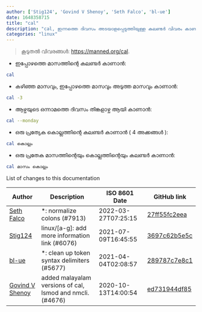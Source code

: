 ```yaml
---
author: ['Stig124', 'Govind V Shenoy', 'Seth Falco', 'bl-ue']
date: 1648358715
title: "cal"
description: "cal, ഇന്നത്തെ ദിവസം അടയാളപ്പെടുത്തിയുള്ള കലണ്ടർ വിവരം കാണിക്കുക ."
categories: "linux"
---
```

> കൂടുതൽ വിവരങ്ങൾ: <https://manned.org/cal>.

- ഇപ്പോഴത്തെ മാസത്തിന്റെ കലണ്ടർ കാണാൻ:

```bash
cal
```

- കഴിഞ്ഞ മാസവും, ഇപ്പോഴത്തെ മാസവും അടുത്ത മാസവും കാണാൻ:

```bash
cal -3
```

- ആഴ്ചയുടെ ഒന്നാമത്തെ ദിവസം തിങ്കളാഴ്ച ആയി കാണാൻ:

```bash
cal --monday
```

- ഒരു പ്രത്യേക കൊല്ലത്തിന്റെ കലണ്ടർ കാണാൻ ( 4 അക്കങ്ങൾ ):

```bash
cal കൊല്ലം
```

- ഒരു പ്രതേക മാസത്തിന്റെയും കൊല്ലത്തിന്റെയും കലണ്ടർ കാണാൻ:

```bash
cal മാസം കൊല്ലം
```
List of changes to this documentation


Author | Description | ISO 8601 Date | GitHub link
------|-----|-----|-----
[Seth Falco](mailto:seth@falco.fun) | *: normalize colons (#7913) | 2022-03-27T07:25:15 | [27ff55fc2eea](https://github.com/tldr-pages/tldr/commit/27ff55fc2eea445eb5216c3b1d934960539fc024)
[Stig124](mailto:stigpro@outlook.fr) | linux/[a-g]: add more information link (#6076) | 2021-07-09T16:45:55 | [3697c62b5e5c](https://github.com/tldr-pages/tldr/commit/3697c62b5e5cd9bae7a99c591cb81d1ddcfbf792)
[bl-ue](mailto:54780737+bl-ue@users.noreply.github.com) | *: clean up token syntax delimiters (#5677) | 2021-04-04T02:08:57 | [289787c7e8c1](https://github.com/tldr-pages/tldr/commit/289787c7e8c1177742d23004198253154fe50c3c)
[Govind V Shenoy](mailto:govindvshenoy@gmail.com) | added malayalam versions of cal, lsmod and nmcli. (#4676) | 2020-10-13T14:00:54 | [ed731944df85](https://github.com/tldr-pages/tldr/commit/ed731944df85a0331035598190a4b2b9f40be167)

